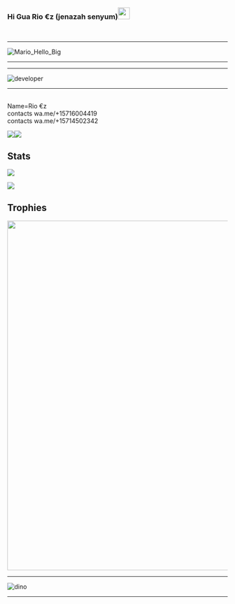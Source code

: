 ### Hi Gua Rio €z (jenazah senyum)<img src="https://github.com/TheDudeThatCode/TheDudeThatCode/blob/master/Assets/Hi.gif" width="27px">
<p align="center">
  
&nbsp;&nbsp;     &nbsp;&nbsp;    &nbsp;&nbsp;   &nbsp;&nbsp;   &nbsp;&nbsp;   

---

<img src="https://github.com/TheDudeThatCode/TheDudeThatCode/blob/master/Assets/Mario_Hello_Big.gif" alt="Mario_Hello_Big">


---


---

<img src="https://github.com/TheDudeThatCode/TheDudeThatCode/blob/master/Assets/Developer.gif" alt="developer">

---

<br>
Name=Rio €z
<br>
contacts wa.me/+15716004419
<br>
contacts wa.me/+15714502342
  
  [![](https://img.shields.io/badge/Facebook-blue?logo=Facebook&logoColor=blue&labelColor=white)](https://www.facebook.com/akang.jenazah)[![](https://img.shields.io/badge/Whatsapp-CHAT-blue?logo=Whatsapp&logoColor=purple&labelColor=orange)](https://wa.me/15716004419?text=Asalamualaikum+bang+ganteng)



## Stats

<a href="https://github.com/jenazahsenyum"><img src="https://github-readme-stats.vercel.app/api?username=jenazahsenyum&show_icons=true&theme=radical"></a>

<a href="https://github.com/jenazahsenyum"><img src="https://github-readme-stats.vercel.app/api/top-langs/?username=Ahmadzakix&theme=highcontrast&layout=compact"></a>

<!--START_SECTION:waka-->

<!--END_SECTION:waka-->


<p align="center">

   

</p>

## Trophies

<p align="center"> <img width=800 src="https://github-profile-trophy.vercel.app/?username=jenazahsenyum&row=2&column=3"/>

---

<img src="https://github.com/TheDudeThatCode/TheDudeThatCode/blob/master/Assets/dino.gif" alt="dino">

---








<!--
**jenazahsenyum/jenazahsenyum** is a ✨ _special_ ✨ repository because its `README.md` (this file) appears on your GitHub profile.

Here are some ideas to get you started:

- 🔭 I’m currently working on ...
- 🌱 I’m currently learning ...
- 👯 I’m looking to collaborate on ...
- 🤔 I’m looking for help with ...
- 💬 Ask me about ...
- 📫 How to reach me: ...
- 😄 Pronouns: ...
- ⚡ Fun fact: ...
-->
